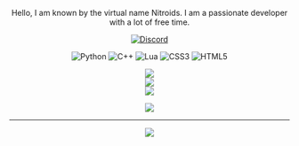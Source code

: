 <div align="center">

Hello, I am known by the virtual name Nitroids. I am a passionate developer with a lot of free time.

[![Discord](https://img.shields.io/badge/Discord-%237289DA.svg?logo=discord&logoColor=white)](htttps://discord.gg/https://discord.com/users/827254107621425162) 

![Python](https://img.shields.io/badge/python-3670A0?style=flat&logo=python&logoColor=ffdd54) ![C++](https://img.shields.io/badge/c++-%2300599C.svg?style=flat&logo=c%2B%2B&logoColor=white) ![Lua](https://img.shields.io/badge/lua-%232C2D72.svg?style=flat&logo=lua&logoColor=white) ![CSS3](https://img.shields.io/badge/css3-%231572B6.svg?style=flat&logo=css3&logoColor=white) ![HTML5](https://img.shields.io/badge/html5-%23E34F26.svg?style=flat&logo=html5&logoColor=white)

![](https://github-readme-stats.vercel.app/api?username=iCyku&theme=tokyonight&hide_border=true&include_all_commits=false&count_private=true)<br/>
![](https://github-readme-streak-stats.herokuapp.com/?user=iCyku&theme=tokyonight&hide_border=true)<br/>
![](https://github-readme-stats.vercel.app/api/top-langs/?username=iCyku&theme=tokyonight&hide_border=true&include_all_commits=false&count_private=true&layout=compact)

![](https://github-trophies.vercel.app/?username=iCyku&theme=algolia&no-frame=false&no-bg=false&margin-w=4)

---
[![](https://visitcount.itsvg.in/api?id=iCyku&icon=0&color=1)](https://visitcount.itsvg.in)

</div>
